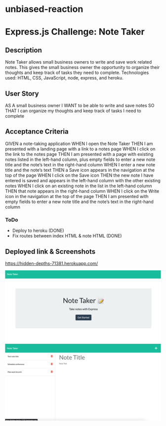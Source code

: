 # unbiased-reaction
# Express.js Challenge: Note Taker

## Description
Note Taker allows small business owners to write and save work related notes. This gives the small business owner the opportunity to organize their thoughts and keep track of tasks they need to complete. Technologies used: HTML, CSS, JavaScript, node, express, and heroku. 

## User Story
AS A small business owner
I WANT to be able to write and save notes
SO THAT I can organize my thoughts and keep track of tasks I need to complete

## Acceptance Criteria
GIVEN a note-taking application
WHEN I open the Note Taker
THEN I am presented with a landing page with a link to a notes page
WHEN I click on the link to the notes page
THEN I am presented with a page with existing notes listed in the left-hand column, plus empty fields to enter a new note title and the note’s text in the right-hand column
WHEN I enter a new note title and the note’s text
THEN a Save icon appears in the navigation at the top of the page
WHEN I click on the Save icon
THEN the new note I have entered is saved and appears in the left-hand column with the other existing notes
WHEN I click on an existing note in the list in the left-hand column
THEN that note appears in the right-hand column
WHEN I click on the Write icon in the navigation at the top of the page
THEN I am presented with empty fields to enter a new note title and the note’s text in the right-hand column

### ToDo
-   Deploy to heroku (DONE)
-   Fix routes between index HTML & note HTML (DONE)

## Deployed link & Screenshots
https://hidden-depths-71381.herokuapp.com/

![Note-Taker Homepage](public/assets/images/Notetaker-home.png)
![Note-Taker Notes](public/assets/images/Notetaker-notes.png)
